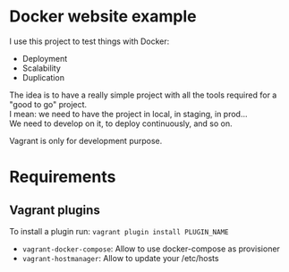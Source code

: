 # Docker website example

I use this project to test things with Docker:

* Deployment
* Scalability
* Duplication

The idea is to have a really simple project with all the tools required for a
"good to go" project.  
I mean: we need to have the project in local, in staging, in prod…  
We need to develop on it, to deploy continuously, and so on.

Vagrant is only for development purpose.

# Requirements

## Vagrant plugins

To install a plugin run: `vagrant plugin install PLUGIN_NAME`

* `vagrant-docker-compose`: Allow to use docker-compose as provisioner
* `vagrant-hostmanager`: Allow to update your /etc/hosts
